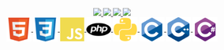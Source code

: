 <div align="center">
  <a href="https://github.com/Rafael-Nunes-Silva">
  <img height="200em" src="https://github-readme-stats.vercel.app/api?username=Rafael-Nunes-Silva&show_icons=true&include_all_commits=true&count_private=true&title_color=00ff00&text_color=ffffff&icon_color=0000ff&border_color=0000ff&bg_color=151515"/>
  <img height="200em" src="https://github-readme-stats.vercel.app/api/top-langs/?username=Rafael-Nunes-Silva&layout=compact&langs_count=20&title_color=00ff00&text_color=ffffff&icon_color=0000ff&border_color=0000ff&bg_color=151515"/>
  <img width="800px" src="https://github-readme-streak-stats.herokuapp.com?user=Rafael-Nunes-Silva&theme=dark&date_format=j%20M%5B%20Y%5D&card_width=800&border=0000FF&stroke=00FF00&fire=FF0000&background=90%2C000000%2C0000FF">
  <img width="800px" src="https://github-readme-activity-graph.cyclic.app/graph?username=Rafael-Nunes-Silva&bg_color=151515&color=ffffff&line=0000ff&point=00ff00&area=true&hide_border=true&width=800"/>
 
<div align="center">
  <img align="center" width="50em" src="https://github.com/devicons/devicon/blob/master/icons/html5/html5-original.svg"/>
  <img align="center" width="50em" src="https://github.com/devicons/devicon/blob/master/icons/css3/css3-original.svg"/>
  <img align="center" width="50em" src="https://github.com/devicons/devicon/blob/master/icons/javascript/javascript-plain.svg"/>
  <img align="center" width="50em" src="https://github.com/devicons/devicon/blob/master/icons/php/php-plain.svg"/>
  <img align="center" width="50em" src="https://github.com/devicons/devicon/blob/master/icons/python/python-plain.svg"/>
  <img align="center" width="50em" src="https://github.com/devicons/devicon/blob/master/icons/c/c-original.svg"/>
  <img align="center" width="50em" src="https://github.com/devicons/devicon/blob/master/icons/cplusplus/cplusplus-original.svg"/>
  <img align="center" width="50em" src="https://github.com/devicons/devicon/blob/master/icons/csharp/csharp-original.svg"/>
</div>
